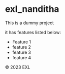 # exl_nanditha

This is a dummy project

it has features listed below:
- Feature 1
- feature 2
- feature 3
- feature 4

&copy; 2023 EXL
